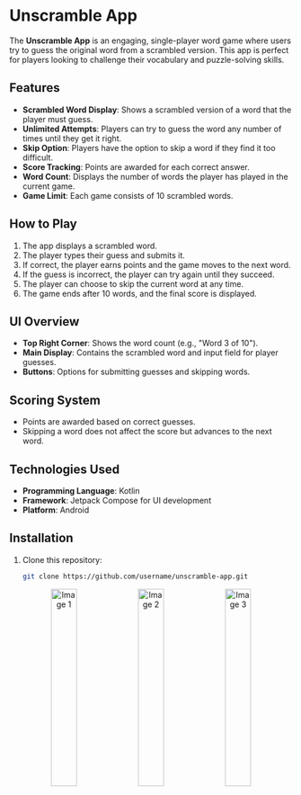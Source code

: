 # Unscramble App

The **Unscramble App** is an engaging, single-player word game where users try to guess the original word from a scrambled version. This app is perfect for players looking to challenge their vocabulary and puzzle-solving skills.

## Features

- **Scrambled Word Display**: Shows a scrambled version of a word that the player must guess.
- **Unlimited Attempts**: Players can try to guess the word any number of times until they get it right.
- **Skip Option**: Players have the option to skip a word if they find it too difficult.
- **Score Tracking**: Points are awarded for each correct answer.
- **Word Count**: Displays the number of words the player has played in the current game.
- **Game Limit**: Each game consists of 10 scrambled words.

## How to Play

1. The app displays a scrambled word.
2. The player types their guess and submits it.
3. If correct, the player earns points and the game moves to the next word.
4. If the guess is incorrect, the player can try again until they succeed.
5. The player can choose to skip the current word at any time.
6. The game ends after 10 words, and the final score is displayed.

## UI Overview

- **Top Right Corner**: Shows the word count (e.g., "Word 3 of 10").
- **Main Display**: Contains the scrambled word and input field for player guesses.
- **Buttons**: Options for submitting guesses and skipping words.

## Scoring System

- Points are awarded based on correct guesses.
- Skipping a word does not affect the score but advances to the next word.

## Technologies Used

- **Programming Language**: Kotlin
- **Framework**: Jetpack Compose for UI development
- **Platform**: Android

## Installation

1. Clone this repository:
   ```bash
   git clone https://github.com/username/unscramble-app.git

<p align="center">
  <img src="https://github.com/user-attachments/assets/67444954-8447-4904-b02d-b8c16608fe79" alt="Image 1" width="30%" />
  <img src="https://github.com/user-attachments/assets/9b583b91-e0df-439c-85d2-2653227bbbe7" alt="Image 2" width="30%" />
  <img src="https://github.com/user-attachments/assets/f72460cb-f15f-4d8a-8288-09ae95683a90" alt="Image 3" width="30%" />
</p>


